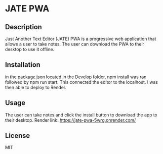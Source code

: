# JATE PWA

## Description

Just Another Text Editor (JATE) PWA is a progressive web application that allows a user to take notes. The user can download the PWA to their desktop to use it offline. 

## Installation

in the package.json located in the Develop folder, npm install was ran followed by npm run start. This connected the editor to the localhost. I was then able to deploy to Render.

## Usage

The user can take notes and click the install button to download the app to their desktop.
Render link: https://jate-pwa-5wrg.onrender.com/

## License

MIT